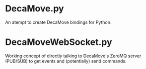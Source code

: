 # DecaMove.py
 An atempt to create DecaMove bindings for Python.

# DecaMoveWebSocket.py
 Working concept of directly talking to DecaMove's ZeroMQ server (PUB/SUB) to get events and (potentially) send commands.
